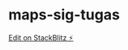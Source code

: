 # maps-sig-tugas

[Edit on StackBlitz ⚡️](https://stackblitz.com/edit/angular-leaflet-custom-oirmu7)